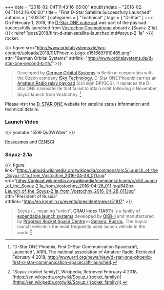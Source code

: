 +++
date = "2018-02-04T11:43:16-06:00"
#publishdate = "2018-02-04T11:43:16-06:00"
title = "First D-Star Satellite Successfully Launched"
authors = [ "K0STK" ]
categories = [ "Technical" ]
tags = [ "D-Star" ]
+++
On February 1, 2018, the
[D-Star ONE cube sat](http://www.orbitalsystems.de/d-star-one-second-birth/)
was part of the payload successfully launched from
[Vostochny Cosmodrome](https://en.wikipedia.org/wiki/Vostochny_Cosmodrome)
aboard a
[Soyuz-2.1a]({{< relref "post/2018/first-d-star-satellite-launched.md#soyuz-2-1a" >}})
rocket.

{{< figure src="http://www.orbitalsystems.de/wp-content/uploads/2018/01/Phoenix-Logo-e1516697610485.png" attr="German Orbital Systems" attrlink="http://www.orbitalsystems.de/d-star-one-second-birth/" >}}

<!--more-->

>Developed by [German Orbital Systems](http://www.orbitalsystems.de/)
in Berlin in cooperation with the Czech company
[iSky Technology](http://www.iskytech.com/), D-Star ONE Phoenix carries an
[Amateur Radio relay payload](http://www.orbitalsystems.de/d-star-one-technical-details-radio-amateurs/?lang=en)
(call sign DP1GOS). It replaces the D-Star ONE nanosatellite that failed
to attain orbit following a November Soyuz launch from Vostochny. [^1]

[^1]: "D-Star ONE Phoenix, First D-Star Communication Spacecraft, Launched", ARRL The national association of Amateur Radio, Retrieved February 4 2018, http://www.arrl.org/news/view/d-star-one-phoenix-first-d-star-communication-spacecraft-launched.

Please visit the [D-STAR ONE](http://www.d-star.one/) website for satellite
status information and technical details.

### Launch Video

{{< youtube "559FQu0WWaw" >}}

[Roskosmos](https://www.roscosmos.ru/) and [CENSCI](http://www.russian.space/)

### Soyuz-2.1a

{{< figure link="https://upload.wikimedia.org/wikipedia/commons/c/c5/Launch_of_the_Soyuz-2.1a_from_Vostochny_2016-04-28_011.jpg" src="https://upload.wikimedia.org/wikipedia/commons/thumb/c/c5/Launch_of_the_Soyuz-2.1a_from_Vostochny_2016-04-28_011.jpg/640px-Launch_of_the_Soyuz-2.1a_from_Vostochny_2016-04-28_011.jpg" attr="President of Russia" attrlink="http://en.kremlin.ru/events/president/news/51817" >}}

>Soyuz (... meaning "union",
[GRAU index](https://en.wikipedia.org/wiki/Soyuz_(rocket_family))
**11A511**) is a family of
[expendable launch systems](https://en.wikipedia.org/wiki/Expendable_launch_system) developed by
[OKB-1](https://en.wikipedia.org/wiki/OKB-1) and manufactured by
[Progress Rocket Space Centre](https://en.wikipedia.org/wiki/Progress_Rocket_Space_Centre) in
[Samara, Russia.](https://en.wikipedia.org/wiki/Samara,_Russia).
The Soyuz launch vehicle is the most frequently used launch vehicle in
the world.[^2]

[^2]: "Soyuz (rocket family)", Wikipedia, Retrieved February 4 2018, [https://en.wikipedia.org/wiki/Soyuz_\(rocket_family\)](https://en.wikipedia.org/wiki/Soyuz_\(rocket_family\)).
